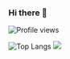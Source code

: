 ### Hi there 👋
![Profile views](https://gpvc.arturio.dev/maksonss4)


![Top Langs](https://github-readme-stats-rose-one.vercel.app/api/top-langs/?username=maksonss4)
<img src="https://github-readme-stats-rose-one.vercel.app/api/top-langs/?username=maksonss4" />
